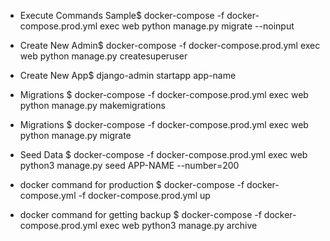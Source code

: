 * Execute Commands Sample$ docker-compose -f docker-compose.prod.yml exec web python manage.py migrate --noinput

* Create New Admin$ docker-compose -f docker-compose.prod.yml exec web python manage.py createsuperuser 

* Create New App$ django-admin startapp app-name

* Migrations $ docker-compose -f docker-compose.prod.yml exec web python manage.py makemigrations

* Migrations $ docker-compose -f docker-compose.prod.yml exec web python manage.py migrate

* Seed Data $ docker-compose -f docker-compose.prod.yml exec web python3 manage.py seed APP-NAME --number=200

* docker command for production $ docker-compose -f docker-compose.yml -f docker-compose.prod.yml up

* docker command for getting backup $ docker-compose -f docker-compose.prod.yml exec web python3 manage.py archive